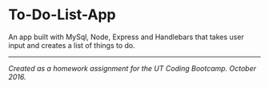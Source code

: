 # To-Do-List-App
An app built with MySql, Node, Express and Handlebars that takes user input and creates a list of things to do. 

----
_Created as a homework assignment for the UT Coding Bootcamp. October 2016._
